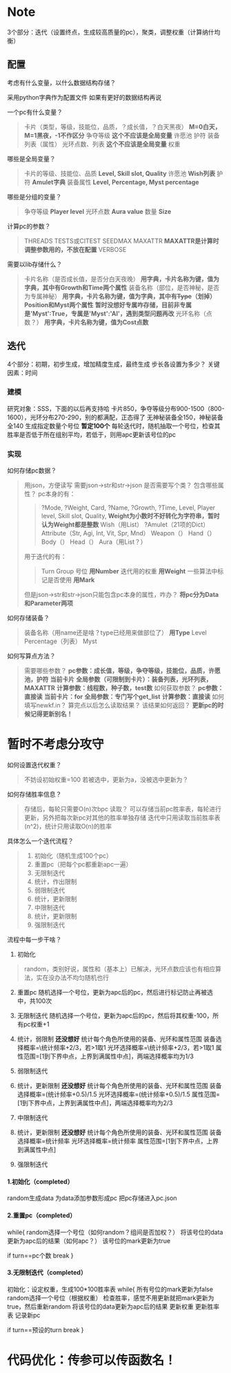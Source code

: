 # Note

3个部分：迭代（设置终点，生成较高质量的pc），聚类，调整权重（计算纳什均衡）

## 配置
考虑有什么变量，以什么数据结构存储？

采用python字典作为配置文件
如果有更好的数据结构再说

一个pc有什么变量？
> 卡片（类型，等级，技能位，品质，？成长值，？白天黑夜）
> **M=0白天，M=1黑夜，-1不作区分**
> 争夺等级
> **这个不应该是全局变量**
> 许愿池
> 护符
> 装备列表（属性）
> 光环点数、列表
> **这个不应该是全局变量**
> 权重

哪些是全局变量？
> 卡片的等级、技能位、品质
> **Level, Skill slot, Quality**
> 许愿池
> **Wish列表**
> 护符
> **Amulet字典**
> 装备属性
> **Level, Percentage, Myst percentage**

哪些是分组的变量？
> 争夺等级
> **Player level**
> 光环点数
> **Aura value**
> 数量
> **Size**

计算pc的参数？
> THREADS
> TESTS或CITEST
> SEEDMAX
> MAXATTR
> **MAXATTR是计算时调整参数用的，不放在配置**
> VERBOSE

需要以lib存储什么？
> 卡片名称（是否成长值，是否分白天夜晚）
> **用字典，卡片名称为键，值为字典，其中有Growth和Time两个属性**
> 装备名称（部位，是否神秘，是否为专属神秘）
> **用字典，卡片名称为键，值为字典，其中有~~Type~~（划掉）Position和Myst两个属性**
> **暂时没想好专属咋存储，目前非专属是'Myst':True，专属是'Myst':'AI'，遇到类型问题再改**
> 光环名称（点数？）
> **用字典，卡片名称为键，值为Cost点数**

## 迭代

4个部分：初期，初步生成，增加精度生成，最终生成
步长各设置为多少？
关键因素：时间

### 建模
研究对象：SSS，下面的以后再支持哈
卡片850，争夺等级分布900-1500（800-1600），光环分布270-290，别的都满配，正态得了
无神秘装备全150，神秘装备全140
生成指定数量个号位 **暂定100个**
每轮迭代时，随机抽取一个号位，检查其胜率是否低于所在组别平均，若低于，则用apc更新该号位的pc

### 实现
如何存储pc数据？
> 用json，方便读写
> 需要json->str和str->json
> 是否需要写个类？
> 包含哪些属性？
> pc本身的有：
> > ?Mode, ?Weight, Card, ?Name, ?Growth, ?Time, Level, Player level, Skill slot, Quality,
> > **Weight为小数时不好转化为字符串，暂时认为Weight都是整数**
> > Wish（用List）
> > ?Amulet（21项的Dict）
> > Attribute（Str, Agi, Int, Vit, Spr, Mnd）
> > Weapon（）
> > Hand（）
> > Body（）
> > Head（）
> > Aura（用List？）
> 
> 用于迭代的有：
> > Turn
> > Group
> > 号位
> > **用Number**
> > 迭代用的权重
> > **用Weight**
> > 一些算法中标记是否使用
> > **用Mark**
> 
> 但是json->str和str->json只能包含pc本身的属性，咋办？
> **将pc分为Data和Parameter两项**

如何存储装备？
> 装备名称（用name还是啥？type已经用来做部位了）
> **用Type**
> Level
> Percentage（列表）
> Myst

如何写算点方法？
> 需要哪些参数？
> **pc参数：成长值，等级，争夺等级，技能位，品质，许愿池，护符**
> **当前卡片**
> **全局参数（可限制到卡片）：装备列表，光环列表，MAXATTR**
> **计算参数：线程数，种子数，test数**
> 如何获取参数？
> **pc参数：直接读**
> **当前卡片：for**
> **全局参数：专门写个get_list**
> **计算参数：直接读**
> 如何填写newkf\.in？
> 算完点以后怎么读取结果？
> 该结果如何返回？
> **更新pc的时候记得更新别名！**

# 暂时不考虑分攻守

如何设置迭代权重？
> 不妨设初始权重=100
> 若被选中，更新为a，没被选中更新为？

如何存储胜率信息？
> 存储后，每轮只需要O(n)次bpc
> 读取？
> 可以存储当前pc胜率表，每轮进行更新，另外把每次新pc对其他的胜率单独存储
> 迭代中只用读取当前胜率表(n^2)，统计只用读取O(n)的胜率

具体怎么一个迭代流程？
> 1. 初始化（随机生成100个pc）
> 2. 重置pc（把每个pc都重新apc一遍）
> 3. 无限制迭代
> 4. 统计，作出限制
> 5. 弱限制迭代
> 6. 统计，更新限制
> 7. 中限制迭代
> 8. 统计，更新限制
> 9. 强限制迭代

流程中每一步干啥？
1. 初始化
> random，类别好说，属性和（基本上）已解决，光环点数应该也有相应算法，实在没办法不均匀随机也行

2. 重置pc
随机选择一个号位，更新为apc后的pc，然后进行标记防止再被选中，共100次

3. 无限制迭代
随机选择一个号位，更新为apc后的pc，然后将其权重-100，所有pc权重+1

4. 统计，弱限制
**还没想好**
统计每个角色所使用的装备、光环和属性范围
装备选择概率=\统计频率+2/3，若>1取1
光环选择概率=\统计频率+2/3，若>1取1
属性范围=\[1到下界中点，上界到满属性中点]，两端选择概率均为1/3

5. 弱限制迭代


6. 统计，更新限制
**还没想好**
统计每个角色所使用的装备、光环和属性范围
装备选择概率=\(统计频率+0.5)/1.5
光环选择概率=\(统计频率+0.5)/1.5
属性范围=\[1到下界中点，上界到满属性中点]，两端选择概率均为2/3

7. 中限制迭代


8. 统计，更新限制
**还没想好**
统计每个角色所使用的装备、光环和属性范围
装备选择概率=统计频率
光环选择概率=统计频率
属性范围=\[1到下界中点，上界到满属性中点]

9. 强限制迭代


#### 1.初始化（completed）
random生成data
为data添加参数形成pc
把pc存储进入pc.json

#### 2.重置pc（completed）
while{
random选择一个号位（如何random？组间是否加权？）
将该号位的data更新为apc后的结果（如何apc？）
该号位的mark更新为true

if turn==pc个数
break
}

#### 3.无限制迭代（completed）
初始化：设定权重，生成100\*100胜率表
while{
所有号位的mark更新为false
random选择一个号位（根据权重）
检查胜率，感觉不用更新就把mark更新为true，然后重新random
将该号位的data更新为apc后的结果
更新权重
更新胜率表
记录新pc

if turn==预设的turn
break
}


# 代码优化：传参可以传函数名！